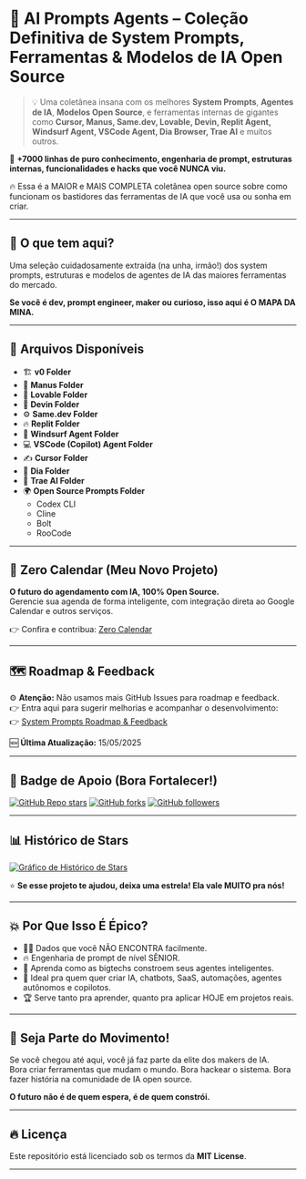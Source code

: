 # 🚀 AI Prompts Agents – Coleção Definitiva de System Prompts, Ferramentas & Modelos de IA Open Source

> 💡 Uma coletânea insana com os melhores **System Prompts**, **Agentes de IA**, **Modelos Open Source**, e ferramentas internas de gigantes como **Cursor, Manus, Same.dev, Lovable, Devin, Replit Agent, Windsurf Agent, VSCode Agent, Dia Browser, Trae AI** e muitos outros.  

🧠 **+7000 linhas de puro conhecimento, engenharia de prompt, estruturas internas, funcionalidades e hacks que você NUNCA viu.**  

🔥 Essa é a MAIOR e MAIS COMPLETA coletânea open source sobre como funcionam os bastidores das ferramentas de IA que você usa ou sonha em criar.

---

## 🧠 **O que tem aqui?**
Uma seleção cuidadosamente extraída (na unha, irmão!) dos system prompts, estruturas e modelos de agentes de IA das maiores ferramentas do mercado.  

**Se você é dev, prompt engineer, maker ou curioso, isso aqui é O MAPA DA MINA.**

---

## 📂 **Arquivos Disponíveis**
- 🏗️ **v0 Folder**
- 🧠 **Manus Folder**
- 💖 **Lovable Folder**
- 🤖 **Devin Folder**
- ⚙️ **Same.dev Folder**
- 🔥 **Replit Folder**
- 🌊 **Windsurf Agent Folder**
- 💻 **VSCode (Copilot) Agent Folder**
- ✍️ **Cursor Folder**
- 🧭 **Dia Folder**
- 🚀 **Trae AI Folder**
- 🌍 **Open Source Prompts Folder**
  - Codex CLI
  - Cline
  - Bolt
  - RooCode

---

## 🚀 **Zero Calendar (Meu Novo Projeto)**

**O futuro do agendamento com IA, 100% Open Source.**  
Gerencie sua agenda de forma inteligente, com integração direta ao Google Calendar e outros serviços.

👉 Confira e contribua: [Zero Calendar](https://github.com/Zero-Calendar/zero-calendar)

---

## 🗺️ **Roadmap & Feedback**

⚙️ **Atenção:** Não usamos mais GitHub Issues para roadmap e feedback.  
👉 Entra aqui para sugerir melhorias e acompanhar o desenvolvimento:  
👉 [System Prompts Roadmap & Feedback](https://systemprompts.featurebase.app/)

🆕 **Última Atualização:** 15/05/2025

---

## 🌟 **Badge de Apoio (Bora Fortalecer!)**

[![GitHub Repo stars](https://img.shields.io/github/stars/plgs2005/ai-prompts-agents?style=social)](https://github.com/plgs2005/ai-prompts-agents/stargazers)
[![GitHub forks](https://img.shields.io/github/forks/plgs2005/ai-prompts-agents?style=social)](https://github.com/plgs2005/ai-prompts-agents/network/members)
[![GitHub followers](https://img.shields.io/github/followers/plgs2005?label=Seguidores&style=social)](https://github.com/plgs2005?tab=followers)

---

## 📊 **Histórico de Stars**

<a href="https://www.star-history.com/#plgs2005/ai-prompts-agents&Date">
 <picture>
   <source media="(prefers-color-scheme: dark)" srcset="https://api.star-history.com/svg?repos=plgs2005/ai-prompts-agents&type=Date&theme=dark" />
   <source media="(prefers-color-scheme: light)" srcset="https://api.star-history.com/svg?repos=plgs2005/ai-prompts-agents&type=Date" />
   <img alt="Gráfico de Histórico de Stars" src="https://api.star-history.com/svg?repos=plgs2005/ai-prompts-agents&type=Date" />
 </picture>
</a>

⭐ **Se esse projeto te ajudou, deixa uma estrela! Ela vale MUITO pra nós!**

---

## 💥 **Por Que Isso É Épico?**
- 🏴‍☠️ Dados que você NÃO ENCONTRA facilmente.
- 🔥 Engenharia de prompt de nível SÊNIOR.
- 🤖 Aprenda como as bigtechs constroem seus agentes inteligentes.
- 🎯 Ideal pra quem quer criar IA, chatbots, SaaS, automações, agentes autônomos e copilotos.
- 🏆 Serve tanto pra aprender, quanto pra aplicar HOJE em projetos reais.

---

## 🚀 **Seja Parte do Movimento!**
Se você chegou até aqui, você já faz parte da elite dos makers de IA.  
Bora criar ferramentas que mudam o mundo. Bora hackear o sistema. Bora fazer história na comunidade de IA open source.  

**O futuro não é de quem espera, é de quem constrói.**

---

## 🔥 **Licença**
Este repositório está licenciado sob os termos da **MIT License**.

---

